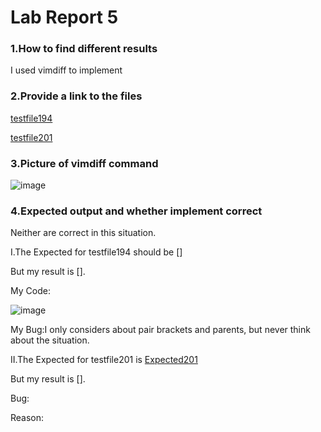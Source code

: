 # **Lab Report 5**

### **1.How to find different results**

I used vimdiff to implement
### **2.Provide a link to the files**

[testfile194](https://github.com/coy001/my-markdown-parser/blob/main/test-files/194.md)

[testfile201](https://github.com/coy001/my-markdown-parser/blob/main/test-files/201.md)

### **3.Picture of vimdiff command**

![image](https://user-images.githubusercontent.com/103301184/172476469-e28a9e4a-9751-4124-9b3c-b2a117fb211c.png)

### **4.Expected output and whether implement correct**

Neither are correct in this situation.

I.The Expected for testfile194 should be []

But my result is [].

My Code:

![image](https://user-images.githubusercontent.com/103301184/172481208-1dc89dab-1acc-4ad9-839e-14dfb42f4343.png)

My Bug:I only considers about pair brackets and parents, but never think about the situation.

II.The Expected for testfile201 is [Expected201](https://github.com/coy001/my-markdown-parser/blob/main/test-files/201.md)

But my result is [].

Bug:

Reason:
